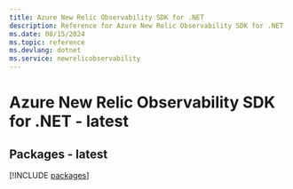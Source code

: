 ```yaml
---
title: Azure New Relic Observability SDK for .NET
description: Reference for Azure New Relic Observability SDK for .NET
ms.date: 08/15/2024
ms.topic: reference
ms.devlang: dotnet
ms.service: newrelicobservability
---
```

# Azure New Relic Observability SDK for .NET - latest
## Packages - latest
[!INCLUDE [packages](new-relic-observability-index.md)]